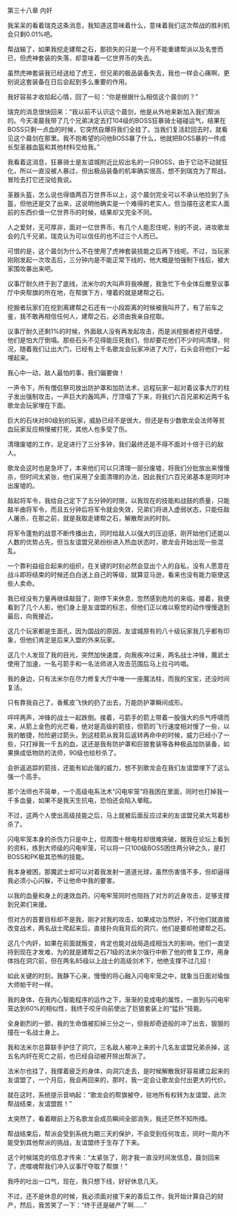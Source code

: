 第三十八章 内奸


我呆呆的看着瑞克这条消息，我知道这意味着什么，意味着我们这次帮战的胜利机会只剩0.01%吧。

帮战输了，如果我挖走建帮之石，那损失的只是一个月不能重建帮派以及名誉而已，但虎神套装的失落，却意味着一亿世界币的失去。

虽然虎神套装我已经送给了虎王，但兄弟的极品装备失去，我也一样会心痛啊，更别说这套装备在日后会起到多么重要的作用。

我好容易才收拾起心情，回了一句：“你是根据什么相信这个晨剑的？”

瑞克的消息很快回来：“我以前不认识这个晨剑，他是从外地来新加入我们帮派的。今天凌晨我带了几个兄弟决定去打104级的BOSS狂暴骑士碰碰运气，结果在BOSS只剩一点血的时候，它突然自爆将我们全挂了。当我们复活赶回去时，就看见这个晨剑在那里。我不抱希望的问他BOSS暴了什么，他就把BOSS暴的一件成长型圣器血盔和其他材料交给我。”

我看着这消息，狂暴骑士是友谊城附近比较出名的一只BOSS，由于它动不动就狂化，所以一直没被人暴过，但出极品装备的机率确实很高，想不到瑞克为了帮战，冒险去打它还没给我说。

圣器头盔，怎么说也得值两百万世界币以上，这个晨剑完全可以不承认他捡到了头盔，但他还是交了出来，这说明他确实是一个难得的老实人。但当摆在这老实人面前的东西价值一亿世界币的时候，结果却又完全不同。

人之爱财，无可厚非，面对一亿世界币，有几个人能忍住呢，别的不说，进攻歌龙会的几千兄弟，瑞克认为可以信任的也不过三个人而已。

可恨的是，这个晨剑为什么不在使用了虎神套装技能之后再下线呢。不过，当玩家刚刚发起一次攻击后，三分钟内是不能正常下线的，他大概是怕强制下线后，被大家围攻暴出来吧。

议事厅耐久终于到了底线，法米尔的大叫声将我唤醒，我急忙下令全体后撤至议事厅中央帮旗的所在地，在帮旗下方，埋着的就是建帮之石。

挖掘者玩家们在挖到离建帮之石还有一小段距离的时候被我叫开了，有了前车之鉴，我不敢再相信任何人，建帮之石，必须由我亲自挖取。

议事厅耐久还剩1%的时候，外面敌人没有再发起攻击，而是派挖掘者挖开墙壁，他们是怕大厅倒塌。那些石头不见得能压死我们，但却要花他们不少时间清理，何况，随着我们让出大门，已经有上千名歌龙会玩家冲进了大厅，石头会将他们一起埋起来。

我心中一动，敌人最怕的事，我们偏要做！

一声令下，所有僧侣祭司放出防护罩和加防法术，远程玩家一起对着议事大厅的柱子发出强制攻击，一声巨大的轰鸣声，厅顶塌了下来，将我们六百兄弟和近两千名歌龙会玩家埋在下面。

巨大的石块对80级别的玩家，威胁已经不是很大，但还是有少数歌龙会法师等贫血玩家反应稍慢被打死，其他人也多受了伤。

清理废墟的工作，足足进行了三分多钟，我们最终还是不得不面对十倍于已的敌人。

歌龙会这时也是急坏了，本来他们可以只清理一部分废墟，将我们分批放出来慢慢杀，但时间太紧张，他们采用了全面清理的办法，因此我们六百兄弟基本是同时冲出废墟的。

敲起将军令，我给自己定下了五分钟的时限，以我现在的技能和战鼓的质量，只能敲半曲将军令，而且五分钟后将军令就会失效，兄弟们将进入虚弱状态，只能任敌人屠杀，在那之前，就是我取走建帮之石，解散帮派的时刻。

将军令蓬勃的战意不断传播出去，同时给敌人以强大的压迫感，刚开始他们还能以人数的优势占先，但当友谊盟兄弟纷纷进入热血状态时，歌龙会开始出现一些混乱。

一个靠利益组合起来的组织，在关键的时刻必然会显出个人的自私，没有人愿意在战斗即将结束的时候还白白送上自己的等级，就算亚马逊，看来也没有能力驱使这些人卖命。

我已经没有力量再继续敲鼓了，刚停下来休息，忽然感到危险的来临，接着，我便看到了几个人影，他们身上是友谊盟的标志，但他们正以难以察觉的动作慢慢退到最后，向我接近。

这几个玩家都是生面孔，因为国战的原因，友谊城原有的八十级玩家我几乎都有印象，但他们肯定是后来入盟的外来玩家。

这几个人发现了我的目光，突然加快速度，向我疾冲过来，两名战士冲锋，魔武士使用了加速，一名弓箭手和一名法师进入攻击范围后马上拉弓吟唱。

我的身边，只有法米尔在尽力修复大厅中唯一一座魔法柱，而我的宝宝，还没时间复活。

只有靠我自己了，香蕉皮飞快的扔了出去，万能防护罩瞬间成形。

呯呯两声，冲锋的战士一起跌倒。接着，弓箭手的箭上带着一股强大的杀气呼啸而来，从箭上金色的光芒看，绝对是高级的箭技，但箭的飞行速度相对慢了一些，以我的敏捷，险险避过箭头，到这枝箭从我背后返转再命中的时候，威力已经小了一些，只打掉我一千五的血，这还是我有防护罩和巨狼套装等各种极品加防装备，如果换成低物防的法师，90级也给秒杀了。

会折返追踪的箭技，还能有如此强的威力，想不到歌龙会在我们友谊盟埋下了这么强一个高手。

那个法师也不简单，一个高级电系法术“闪电牢笼”将我困在里面，同时也打掉我一千多血量，如果不是我天生抗电，恐怕还会陷入晕眩。

不过，这两个人使出高级技能之后，马上就被后面反应过来的友谊盟兄弟大骂着秒杀了。

闪电牢笼本身的杀伤力只是中上，但周围十根电柱却很难突破，据我在论坛上看到的资料，练到大师级的闪电牢笼，可以将一只100级BOSS困住两分钟之久，是打BOSS和PK极其恐怖的技能。

我本身被困，那魔武士却可以对着我发射一道道光球，虽然伤害值不多，但却逼得我必须小心闪躲，不让他命中我的要害。

以我的血量和身上的速效血药，闪电牢笼同时也阻挡了对方的近身攻击，足够支撑到兄弟们来援。

但对方的首要目标却不是我，刚才对我的攻击，如果成功当然好，不行他们就直接改变战术，两名战士爬起来后，直接扑向我背后的洞穴，他们是要却抢建帮之石。

这几个内奸，如果在前面就叛变，肯定也能对战局造成相当大的影响，他们一直坚持到现在才发难，为的就是建帮之石71级的法米尔强行中断了他的修复工作，用身体挡在洞穴前，但在两名85级以上战士的高级剑术下，他绝支撑不过几招！

如此关键的时刻，我静下心来，慢慢的将心融入闪电牢笼之中，就象当日面对瑜伽大师帕干时一样。

我的身体，在我内心智能程序的运作之下，渐渐的变成电的属性，一直到与闪电牢笼达到60%的相似性，我终于咬牙向前使出了巨狼套装上的“猛扑”技能。

全身剧烈的一颤，我的生命值被扣掉三分之一，但我却奇迹般的冲了出去，狠狠的撞在一名战士身上。

我和法米尔总算联手护住了洞穴，三名敌人被冲上来的十几名友谊盟兄弟杀掉，这五名内奸在死亡之前，也已经自动被开除出帮派了。

法米尔也挂了，我撑着疲乏的身体，向洞穴走去，是时候解散我好容易建立起来的友谊盟了，一个月后，我会再回来的，那时，我一定会让歌龙会付出更大的代价。

就在这时，系统提示音响起：“歌龙会的帮旗被夺，驻地所有权转为友谊盟，此次帮战结束，友谊盟胜！”

太突然了，看着眼前上万名歌龙会成员瞬间全部消失，我还茫然不知所措。

帮战结束后，帮派会受到系统为期三天的保护，不会受到任何攻击，同时一周内不能受到其他帮派的挑战，友谊盟终于生存了下来。

这个时候瑞克的信息才传来：“太紧张了，刚才我一直没时间发信息，晨剑回来了，虎噬魂帮我们冲入议事厅夺取了帮旗！”

我呼的吐出一口气，现在，我只想下线，好好休息几天。

不过，还不是休息的时候，我必须面对接下来的善后工作，我开始计算自己的财产，然后，我苦笑了一下：“终于还是破产了啊……”





